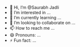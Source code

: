 - 👋 Hi, I’m @Saurabh Jadli
- 👀 I’m interested in ...
- 🌱 I’m currently learning ...
- 💞️ I’m looking to collaborate on ...
- 📫 How to reach me ...
- 😄 Pronouns: ...
- ⚡ Fun fact: ...

<!---
Saurabh Jadli is a ✨ special ✨ repository because its `README.md` (this file) appears on your GitHub profile.
You can click the Preview link to take a look at your changes.
--->
